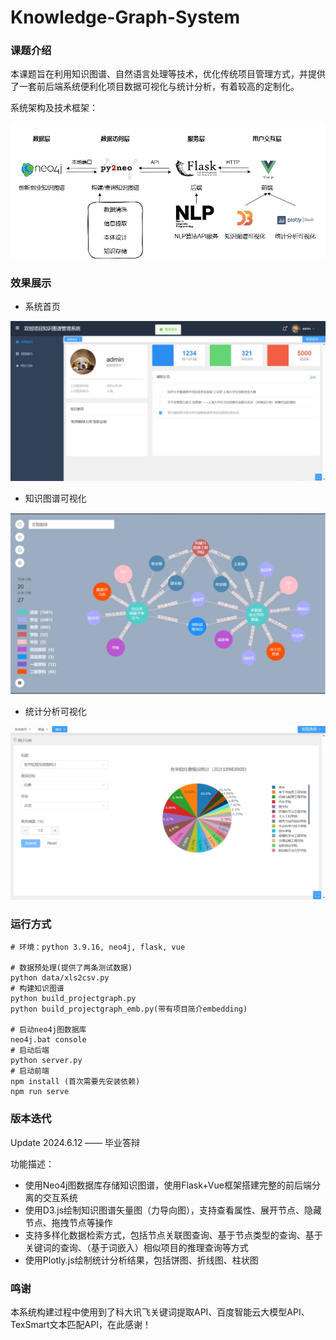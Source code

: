 # Knowledge-Graph-System

### 课题介绍

本课题旨在利用知识图谱、自然语言处理等技术，优化传统项目管理方式，并提供了一套前后端系统便利化项目数据可视化与统计分析，有着较高的定制化。

系统架构及技术框架：

<img src="my-project-manager/src/assets/%E6%80%BB%E4%BD%93%E6%96%B9%E6%A1%88%E8%AE%BE%E8%AE%A1PPT.png" alt="image" style="zoom:80%;" />

### 效果展示

- 系统首页

<img src="my-project-manager/src/assets/图片1.png" alt="图片1" style="zoom: 67%;" />

- 知识图谱可视化

<img src="my-project-manager/src/assets/图片2.png" alt="图片2" style="zoom: 67%;" />

- 统计分析可视化

<img src="my-project-manager/src/assets/图片3.png" alt="图片3" style="zoom:67%;" />

### 运行方式

```
# 环境：python 3.9.16, neo4j, flask, vue

# 数据预处理(提供了两条测试数据)
python data/xls2csv.py
# 构建知识图谱
python build_projectgraph.py
python build_projectgraph_emb.py(带有项目简介embedding)

# 启动neo4j图数据库
neo4j.bat console
# 启动后端
python server.py
# 启动前端
npm install (首次需要先安装依赖)
npm run serve
```

### 版本迭代

Update 2024.6.12 —— 毕业答辩

功能描述：

- 使用Neo4j图数据库存储知识图谱，使用Flask+Vue框架搭建完整的前后端分离的交互系统
- 使用D3.js绘制知识图谱矢量图（力导向图），支持查看属性、展开节点、隐藏节点、拖拽节点等操作
- 支持多样化数据检索方式，包括节点关联图查询、基于节点类型的查询、基于关键词的查询、（基于词嵌入）相似项目的推理查询等方式
- 使用Plotly.js绘制统计分析结果，包括饼图、折线图、柱状图

### 鸣谢

本系统构建过程中使用到了科大讯飞关键词提取API、百度智能云大模型API、TexSmart文本匹配API，在此感谢！
